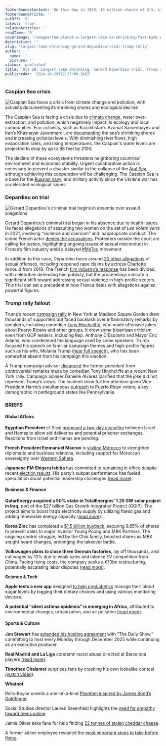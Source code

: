 ```yaml
---
footerBannerContent: 'On this day in 1929, 16 million shares of U.S. stocks were sold in a massive panic on "Black Tuesday," deepening the financial collapse that led to the Great Depression.'
footerBannerTitle: ''
cutOff: '9'
latest: 'true'
relatedArticles: ''
readTime: '5'
coverImage: '/images/the-planet-s-largest-lake-is-shrinking-fast-EyMz.webp'
description: ''
slug: 'largest-lake-shrinking-gerard-depardieu-trial-trump-rally'
author:
  name: ''
  picture: ''
status: 'published'
title: 'Oct 29: Largest lake shrinking, Gérard Depardieu trial, Trump rally'
publishedAt: '2024-10-29T12:27:09.266Z'
---
```


### Caspian Sea crisis

![Caspian Sea faces a crisis from climate change and pollution, with activists documenting its shrinking shores and ecological decline](/images/the-planet-s-largest-lake-is-shrinking-fast-E1Nj.webp)

The Caspian Sea is facing a crisis due to [climate change](https://edition.cnn.com/2024/10/24/climate/caspian-sea-shrinking-pollution/index.html), water over-extraction, and pollution, which negatively impact its ecology and local communities. Eco-activists, such as Kazakhstan’s Azamat Sarsenbayev and Iran’s Khashayar Javanmardi, are [documenting](https://www.theguardian.com/artanddesign/2024/oct/13/the-big-picture-khashayar-javanmardi-explores-the-decline-of-the-caspian-sea) the sea’s shrinking shores and increasing pollution levels. With diminishing river flows, high evaporation rates, and rising temperatures, the Caspian's water levels are projected to drop by up to 98 feet by 2100. 

The decline of these ecosystems threatens neighboring countries' environment and economic stability. Urgent collaborative action is necessary to prevent a disaster similar to the collapse of the [Aral Sea](https://earth.org/the-aral-sea-catastrophe-understanding-one-of-the-worst-ecological-calamities-of-the-last-century/), although achieving this cooperation will be challenging. The Caspian Sea is a base for the [Russian navy](https://www.intellinews.com/ukraine-war-makes-caspian-sea-environmental-crisis-worse-335432/), and military activity since the Ukraine war has accelerated ecological issues.

### **Depardieu on trial**

![Gérard Depardieu's criminal trial begins in absentia over assault allegations](/images/famous-french-actor-gerard-depadiu-faces-charges-QyOD.webp)

Gerard Depardieu’s [criminal trial](https://www.dw.com/en/french-actor-gerard-depardieu-faces-sexual-assault-trial/a-70616042) began in his absence due to health issues. He faces allegations of assaulting two women on the set of *Les* *Volets Verts* in 2021, involving “violence and coercion” and inappropriate conduct. The iconic French actor [denies the accusations](https://www.dw.com/en/french-film-star-gerard-depardieu-rejects-rape-claims/a-45298304). Protesters outside the court are calling for justice, highlighting ongoing issues of sexual misconduct in France’s film industry amid a delayed [#MeToo](https://metoomvmt.org/) movement.

In addition to this case, Depardieu faces around [20 other allegations](https://www.dw.com/en/french-actor-gerard-depardieus-sexual-assault-trial-delayed/a-70616042) of sexual offenses, including reopened rape claims by actress Charlotte Arnould from 2018. The French [film industry’s response](https://www.dw.com/en/50-french-stars-deplore-lynching-of-gerard-depardieu/a-67826617) has been divided, with celebrities defending him publicly, but the proceedings indicate a significant shift toward addressing sexual violence in high-profile sectors. This trial can set a precedent in how France deals with allegations against powerful figures.

### Trump rally fallout

Trump’s recent [campaign rally](https://www.cbsnews.com/newyork/news/donald-trump-madison-square-garden-rally/) in New York at Madison Square Garden drew thousands of supporters but faced backlash over inflammatory remarks by speakers, including comedian [Tony Hinchcliffe](https://www.scrippsnews.com/us-news/who-is-tony-hinchcliffe-the-comedian-who-called-puerto-rico-floating-garbage), who made offensive jokes about Puerto Ricans and other groups. It drew some bipartisan criticism even from GOP leaders, including Rep. Anthony D’Esposito and Mayor Eric Adams, who condemned the language used by some speakers. Trump focused his speech on familiar campaign themes and high-profile figures such as his wife, Melania Trump [(hear full speech)](https://www.youtube.com/watch?v=XxlwmpQOSrw), who has been somewhat absent from his campaign this election.

A Trump campaign adviser [distanced](https://thehill.com/homenews/campaign/4956733-trump-campaign-hinchcliffe-puerto-rico-comments-rally/) the former president from controversial remarks made by comedian Tony Hinchcliffe at a recent New York rally. Campaign adviser Danielle Alvarez clarified that the joke did not represent Trump’s views. The incident drew further attention given Vice President Harris’s simultaneous [outreach](https://lailluminator.com/2024/10/28/harris-puerto-rico/) to Puerto Rican voters, a key demographic in battleground states like Pennsylvania. 

### BRIEFS

#### Global Affairs

**Egyptian President** el-Sissi [proposed a two-day ceasefire](https://www.cbsnews.com/news/egypt-president-cease-fire-proposal-gaza-israel-palestine/) between Israel and Hamas to allow aid deliveries and potential prisoner exchanges. Reactions from Israel and Hamas are pending.

**French President Emmanuel Macron** is [visiting Morocco](https://www.euronews.com/2024/10/28/macron-visiting-morocco-amid-new-honeymoon-over-western-sahara-pivot) to strengthen diplomatic and business relations, including support for Moroccan sovereignty over [Western Sahara](https://www.bbc.com/news/world-africa-14115273).

**Japanese PM Shigeru Ishiba** has committed to remaining in office despite recent [election results](https://www.dw.com/en/japan-election-ruling-party-loses-majority-says-nhk/a-70610505). His party’s subpar performance has fueled speculation about potential leadership challenges ([read more](https://www.dw.com/en/japan-pm-shigeru-ishiba-vows-to-stay-despite-election-flop/a-70616955)).

#### Business & Finance 

**QatarEnergy acquired a 50% stake in TotalEnergies’ 1.25 GW solar project in Iraq**, part of the $27 billion Gas Growth Integrated Project (GGIP). The project aims to boost Iraq’s electricity supply by utilizing flared gas and adding renewable energy capacity ([read more](https://money.usnews.com/investing/news/articles/2024-10-28/qatarenergy-takes-50-stake-in-totalenergies-solar-project-in-iraq)).

**Korea Zinc** has completed a [$1.5 billion buyback](https://www.mining.com/web/korea-zinc-attempts-to-fend-off-takeover-with-stake-acquisition/), securing 9.85% of shares to prevent sales to major investor Young Poong and MBK Partners. The ongoing control struggle, led by the Choi family, boosted shares as MBK sought board changes, prolonging the takeover battle.

**Volkswagen plans to close three German factories**, lay off thousands, and cut wages by 10% due to weak sales and intense EV competition from China. Facing rising costs, the company seeks a €10bn restructuring, potentially escalating labor disputes [(read more)](https://www.theguardian.com/business/2024/oct/28/volkswagen-shut-three-factories-cut-thousands-jobs-union).

**Science & Tech**

**Apple tests a new app** designed [to help prediabetics](https://www.theverge.com/2024/10/25/24279593/apple-blood-sugar-prediabetes-app) manage their blood sugar levels by logging their dietary choices and using various monitoring devices.

**A potential “silent asthma epidemic” is emerging in Africa**, attributed to environmental changes, urbanization, and air pollution [(read more)](https://www.aljazeera.com/news/2024/10/28/why-could-a-silent-asthma-epidemic-be-sweeping-africa). 

#### Sports & Culture

**Jon Stewart** has [extended his hosting agreement](https://variety.com/2024/tv/news/jon-stewart-daily-show-host-december-2025-1236192487/) with “The Daily Show,” committing to host every Monday through December 2025 while continuing as an executive producer.

**Real Madrid and La Liga** condemn racist abuse directed at Barcelona players [(read more)](https://www.dw.com/en/real-madrid-and-la-liga-condemn-abuse-of-barcelona-players/a-70614569).

**Timothee Chalamet** surprises fans by crashing his own lookalike contest [(watch video)](https://www.bbc.com/news/articles/cwy99mlg7e2o).

**Whatnot**

Rolls-Royce unveils a one-of-a-kind [Phantom inspired by James Bond’s Goldfinger](https://supercarblondie.com/rolls-royce-phantom-goldfinger/).

Social Studies director Lauren Greenfield highlights the [need for empathy toward teens online](https://www.wired.com/story/dial-up-lauren-greenfield-social-studies-docuseries/#:~:text=Swallowed%20Gen%20Z.-,This%20Film%20Shows%20Exactly%20How,been%20designed%20to%20be%20addictive.%E2%80%9D).

Jamie Oliver asks fans for help finding [22 tonnes of stolen cheddar cheese](https://www.bbc.com/news/articles/cje004xdqx0o).

A former airline employee revealed the [most important steps to take before flying](https://www.thrillist.com/news/nation/how-to-get-flight-information-text-message-iphone).